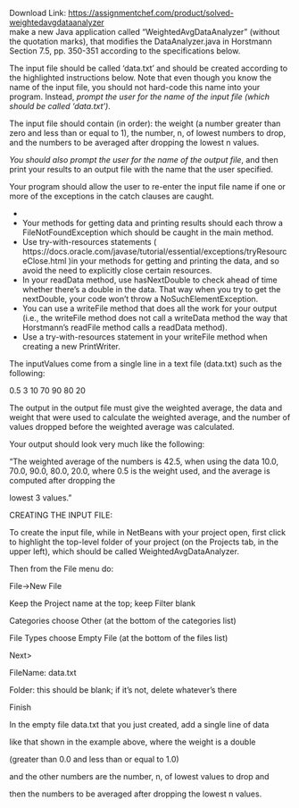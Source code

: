 Download Link: https://assignmentchef.com/product/solved-weightedavgdataanalyzer
<br>
make a new Java application called “WeightedAvgDataAnalyzer” (without the quotation marks), that modifies the DataAnalyzer.java in Horstmann Section 7.5, pp. 350-351 according to the specifications below.

The input file should be called ‘data.txt’ and should be created according to the highlighted instructions below. Note that even though you know the name of the input file, you should not hard-code this name into your program. Instead, <em>prompt the user for the name of the input file (which should be called ‘data.txt’)</em>.

The input file should contain (in order): the weight (a number greater than zero and less than or equal to 1), the number, n, of lowest numbers to drop, and the numbers to be averaged after dropping the lowest n values.

<em>You should also prompt the user for the name of the output file</em>, and then print your results to an output file with the name that the user specified.

Your program should allow the user to re-enter the input file name if one or more of the exceptions in the catch clauses are caught.

<ul>

 <li></li>

 <li>Your methods for getting data and printing results should each throw a FileNotFoundException which should be caught in the main method.</li>

 <li>Use try-with-resources statements ( https://docs.oracle.com/javase/tutorial/essential/exceptions/tryResourceClose.html )in your methods for getting and printing the data, and so avoid the need to explicitly close certain resources.</li>

 <li>In your readData method, use hasNextDouble to check ahead of time whether there’s a double in the data. That way when you try to get the nextDouble, your code won’t throw a NoSuchElementException.</li>

 <li>You can use a writeFile method that does all the work for your output (i.e., the writeFile method does not call a writeData method the way that Horstmann’s readFile method calls a readData method).</li>

 <li>Use a try-with-resources statement in your writeFile method when creating a new PrintWriter.</li>

</ul>

The inputValues come from a single line in a text file (data.txt) such as the following:

0.5 3 10 70 90 80 20

The output in the output file must give the weighted average, the data and weight that were used to calculate the weighted average, and the number of values dropped before the weighted average was calculated.

Your output should look very much like the following:

“The weighted average of the numbers is 42.5, when using the data 10.0, 70.0, 90.0, 80.0, 20.0, where 0.5 is the weight used, and the average is computed after dropping the

lowest 3 values.”

CREATING THE INPUT FILE:

To create the input file, while in NetBeans with your project open, first click to highlight the top-level folder of your project (on the Projects tab, in the upper left), which should be called WeightedAvgDataAnalyzer.

Then from the File menu do:

File-&gt;New File

Keep the Project name at the top; keep Filter blank

Categories choose Other (at the bottom of the categories list)

File Types choose Empty File (at the bottom of the files list)

Next&gt;

FileName: data.txt

Folder: this should be blank; if it’s not, delete whatever’s there

Finish

In the empty file data.txt that you just created, add a single line of data

like that shown in the example above, where the weight is a double

(greater than 0.0 and less than or equal to 1.0)

and the other numbers are the number, n, of lowest values to drop and

then the numbers to be averaged after dropping the lowest n values.